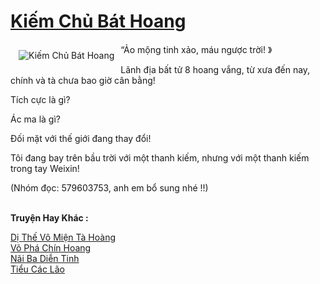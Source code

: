 <a href="https://truyenwiki.net/kiem-chu-bat-hoang.35405/" title="Kiếm Chủ Bát Hoang"><h1>Kiếm Chủ Bát Hoang</h1></a><div style="display:table"><img align="right" style="float: left; padding: 10px;" src="https://truyenwiki.net/a/img/str/src/35405.jpg" alt="Kiếm Chủ Bát Hoang">“Ảo mộng tinh xảo, máu ngược trời! 》<p></p> Lãnh địa bất tử 8 hoang vắng, từ xưa đến nay, chính và tà chưa bao giờ cân bằng!<p></p> Tích cực là gì?<p></p> Ác ma là gì?<p></p> Đối mặt với thế giới đang thay đổi!<p></p> Tôi đang bay trên bầu trời với một thanh kiếm, nhưng với một thanh kiếm trong tay Weixin!<p></p> (Nhóm đọc: 579603753, anh em bổ sung nhé !!)</div><p><br><b>Truyện Hay Khác :</b></p><a href="https://truyenwiki.net/di-the-vo-mien-ta-hoang.35873/" alt="Dị Thế Vô Miện Tà Hoàng">Dị Thế Vô Miện Tà Hoàng</a><br/><a href="https://sangtacviet.wordpress.com/2020/10/22/vo-pha-chin-hoang/" alt="Võ Phá Chín Hoang">Võ Phá Chín Hoang</a><br/><a href="https://github.com/nownovels/topcv/tree/master/truyenhay/35372" alt="Nãi Ba Diễn Tinh">Nãi Ba Diễn Tinh</a><br/><a href="https://github.com/nownovels/topcv/tree/master/truyenhay/35757" alt="Tiểu Các Lão">Tiểu Các Lão</a><br/>